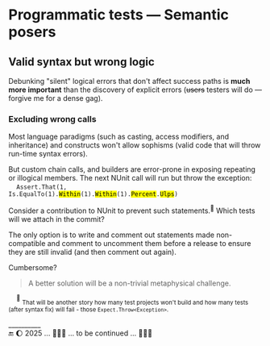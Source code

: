 # Programmatic tests &mdash; Semantic posers

## Valid syntax but wrong logic

Debunking "silent" logical errors that don't affect success paths is **much more important** than the discovery of explicit errors (<s>users</s> testers will do &mdash; forgive me for a dense gag).

### Excluding wrong calls

Most language paradigms (such as casting, access modifiers, and inheritance) and constructs won't allow sophisms (valid code that will throw run-time syntax errors). 

But custom chain calls, and builders are error-prone in exposing repeating or illogical members. The next NUnit call will run but throw the exception:\
&nbsp;&nbsp;&nbsp;&nbsp;<code>Assert.That(1, Is.EqualTo(1).<mark>Within</mark>(1).<mark>Within</mark>(1).<mark>Percent</mark>.<mark>Ulps</mark>)</code>

Consider a contribution to NUnit to prevent such statements.<sup>🙋</sup> Which tests will we attach in the commit?

The only option is to write and comment out statements made non-compatible and comment to uncomment them before a release to ensure they are still invalid (and then comment out again).

Cumbersome?

> A better solution will be a non-trivial metaphysical challenge.

&nbsp;&nbsp;&nbsp;&nbsp;<sup>🙋</sup> <sub>That will be another story how many test projects won't build and how many tests (after syntax fix) will fail - those `Expect.Throw<Exception>`.</sub>

\__________\
🔚 🌔 2025 ... 🚧🚧🚧 ... to be continued ... 🚧🚧🚧
